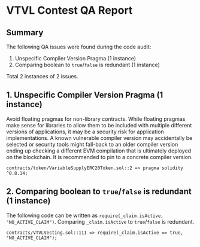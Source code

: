 # VTVL Contest QA Report

## Summary

The following QA issues were found during the code audit:

1. Unspecific Compiler Version Pragma (1 instance)
2. Comparing boolean to `true`/`false` is redundant (1 instance)

Total 2 instances of 2 issues.

## 1. Unspecific Compiler Version Pragma (1 instance)

Avoid floating pragmas for non-library contracts. While floating pragmas make sense for libraries to allow them to be included with multiple different versions of applications, it may be a security risk for application implementations. A known vulnerable compiler version may accidentally be selected or security tools might fall-back to an older compiler version ending up checking a different EVM compilation that is ultimately deployed on the blockchain. It is recommended to pin to a concrete compiler version.

```solidity
contracts/token/VariableSupplyERC20Token.sol::2 => pragma solidity ^0.8.14;
```

## 2. Comparing boolean to `true`/`false` is redundant (1 instance)

The following code can be written as `require(_claim.isActive, "NO_ACTIVE_CLAIM")`. Comparing `_claim.isActive` to `true`/`false` is redundant.

```solidity
contracts/VTVLVesting.sol::111 => require(_claim.isActive == true, "NO_ACTIVE_CLAIM");
```
